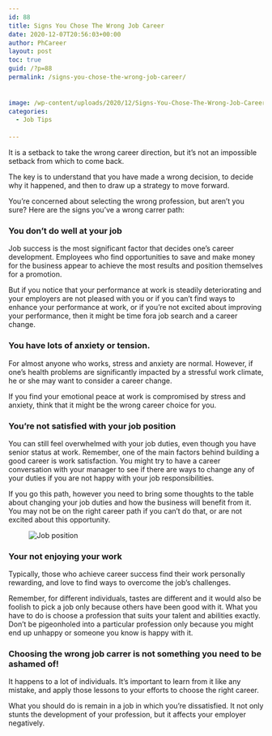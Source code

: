 ```yaml
---
id: 88
title: Signs You Chose The Wrong Job Career
date: 2020-12-07T20:56:03+00:00
author: PhCareer
layout: post
toc: true
guid: /?p=88
permalink: /signs-you-chose-the-wrong-job-career/


image: /wp-content/uploads/2020/12/Signs-You-Chose-The-Wrong-Job-Career-scaled.jpg
categories:
  - Job Tips
 
---
```

It is a setback to take the wrong career direction, but it&#8217;s not an impossible setback from which to come back.

The key is to understand that you have made a wrong decision, to decide why it happened, and then to draw up a strategy to move forward.

You&#8217;re concerned about selecting the wrong profession, but aren&#8217;t you sure? Here are the signs you&#8217;ve a wrong carrer path:

### You don&#8217;t do well at your job

Job success is the most significant factor that decides one&#8217;s career development. Employees who find opportunities to save and make money for the business appear to achieve the most results and position themselves for a promotion.

But if you notice that your performance at work is steadily deteriorating and your employers are not pleased with you or if you can&#8217;t find ways to enhance your performance at work, or if you&#8217;re not excited about improving your performance, then it might be time fora job search and a career change.

### You have lots of anxiety or tension.

For almost anyone who works, stress and anxiety are normal. However, if one&#8217;s health problems are significantly impacted by a stressful work climate, he or she may want to consider a career change.

If you find your emotional peace at work is compromised by stress and anxiety, think that it might be the wrong career choice for you.

### You&#8217;re not satisfied with your job position

You can still feel overwhelmed with your job duties, even though you have senior status at work. Remember, one of the main factors behind building a good career is work satisfaction. You might try to have a career conversation with your manager to see if there are ways to change any of your duties if you are not happy with your job responsibilities.

If you go this path, however you need to bring some thoughts to the table about changing your job duties and how the business will benefit from it. You may not be on the right career path if you can&#8217;t do that, or are not excited about this opportunity.

<div class="wp-block-image">
  <figure class="aligncenter size-large"><img loading="lazy" width="1024" height="673" src="/wp-content/uploads/2020/12/job-carrer-1024x673.png" alt="Job position" class="wp-image-89" srcset="/wp-content/uploads/2020/12/job-carrer-1024x673.png 1024w, /wp-content/uploads/2020/12/job-carrer-300x197.png 300w, /wp-content/uploads/2020/12/job-carrer-768x505.png 768w, /wp-content/uploads/2020/12/job-carrer.png 1117w" sizes="(max-width: 1024px) 100vw, 1024px" /></figure>
</div>

### Your not enjoying your work

Typically, those who achieve career success find their work personally rewarding, and love to find ways to overcome the job&#8217;s challenges.

Remember, for different individuals, tastes are different and it would also be foolish to pick a job only because others have been good with it. What you have to do is choose a profession that suits your talent and abilities exactly. Don&#8217;t be pigeonholed into a particular profession only because you might end up unhappy or someone you know is happy with it.

### Choosing the wrong job carrer is not something you need to be ashamed of!

It happens to a lot of individuals. It&#8217;s important to learn from it like any mistake, and apply those lessons to your efforts to choose the right career.

What you should do is remain in a job in which you&#8217;re dissatisfied. It not only stunts the development of your profession, but it affects your employer negatively.

 